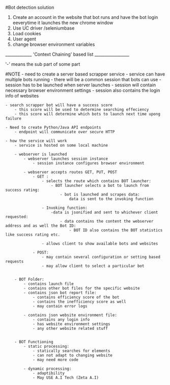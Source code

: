 


#Bot detection solution

1) Create an account in the website that bot runs and have the bot login eeverytime it launches the new chrome window
2) Use UC driver /seleniumbase
3) Load cookies
4) User agent
5) change browser environment variables



_____________ 'Context Chaining' based list _________________

'-' means the sub part of some part

#NOTE
    - need to create a server based scrapper service
        - service can have multiple bots running
        - there will be a common session that bots can use
        - session has to be launched when server launches
            - session will contain necessary browser environment settings
                - session also contains the login info of websites

    - search scrapper bot will have a success score
        - this score will be used to determine searching effeciency
        - this score will determine which bots to launch next time upong failure
    
    - Need to create Python/Java API endpoints
        - endpoint will communicate over secure HTTP
    
    - how the service will work
        - service is hosted on some local machine 

        - webserver is launched
            - webserver launches session instance
                - session instance configures browser environment
            
            - webserver accepts routes GET, PUT, POST
                - GET :
                    - selects the route which contains BOT launcher:
                        - BOT launcher selects a bot to launch from success rating:
                            - bot is launched and scrapes data:
                                data is sent to the invoking function
                    
                    - Invoking function:
                        -data is jsonified and sent to whichever client requested:
                            - data contains the content the webserver address and as well the Bot ID:
                                - BOT ID also contains the BOT statistics like success rating etc.

                    - allows client to show available bots and websites

                - POST:
                    - may contain several configuration or setting based requests
                    - may allow client to select a particular bot
                    

        - BOT Folder:
            - contains launch file
            - contains other bot files for the specific website
            - contains json bot report file:
                - contains efficiency score of the bot
                - contains the inefficiency score as well
                - may contain error logs

            - contains json website environment file:
                - contains any login info
                - has website environment settings
                - any other website related stuff


        - BOT Functioning
            - static processing:
                - statically searches for elements
                - can not adapt to changing website
                - may need more code

            - dynamic processing:
                - adaptibility
                - May USE A.I Tech (Zeta A.I)
            

